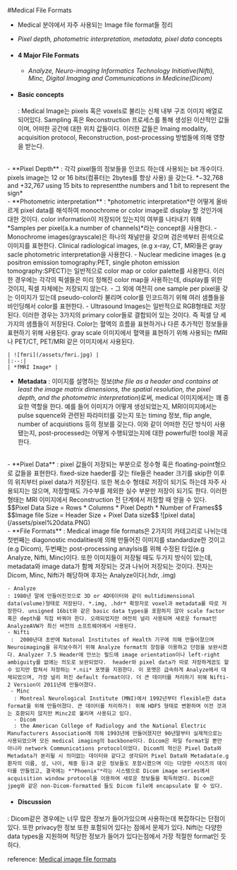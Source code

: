 #Medical File Formats
- Medical 분야에서 자주 사용되는 Image file format들 정리
- *Pixel depth, photometric interpretation, metadata, pixel data*  concepts

- ####  4 Major File Formats
   - *Analyze, Neuro-imaging Informatics Technology Initiative(Nifti), Minc, Digital Imaging and Communications in Medicine(Dicom)*
- #### Basic concepts
  : Medical Image는 pixels 혹은 voxels로 불리는 신체 내부 구조 이미지 배열로 되어있다. Sampling 혹은 Reconstruction 프로세스를 통해 생성된 이산적인 값들이며, 어떠한 공간에 대한 위치 값들이다. 이러한 값들은 Imaing modality, acquisition protocol, Reconstruction, post-processing 방법들에 의해 영향을 받는다.
 <br>
  - **Pixel Depth**
: 각각 pixel들의 정보들을 인코드 하는데 사용되는 bit 개수이다. pixels image는 12 or 16 bits(컴퓨터는 2bytes를 항상 사용) 을 갖는다.
  *−32,768 and +32,767 using 15 bits to representthe numbers and 1 bit to represent the sign*
  <br>
  - **Photometric interpretation**
: *photometric interpretation*란 어떻게 올바르게 pixel data를 해석하여 monochrome or color image로 display 할 것인가에 대한 것이다.
color information이 저장되어 있는지의 여부를 나타내기 위해 *Samples per pixel(a.k.a number of channels)*라는 concept을 사용한다.
    -  Monochrome images(grayscale)은 하나의 채널만을 갖으며 검은색부터 흰색으로 이미지를 표현한다. Clinical radiological images, (e.g x-ray, CT, MR)들은 gray sacle photometric interpretation을 사용한다.
    - Nuclear medicine images (e.g positron emission tomography:PET, single photon emission tomography:SPECT)는 일반적으로 color map or color palette를 사용한다. 이러한 경우에는 각각의 픽셀들은 미리 정해진 color map을 사용하는데, display를 위한 것이지, 픽셀 자체에는 저장되지 않는다.
    - 그 외에 여전히 one sample per pixel을 갖는 이미지가 있는데 pseudo-color라 불리며 color를 인코드하기 위해 여러 샘플들을 바인딩해서 color를 표현한다.
    - Ultrasound Images는 일반적으로 RGB형태로 저장된다. 이러한 경우는 3가지의 primary color들로 결합되어 있는 것이다. 즉 픽셀 당 세가지의 샘플들이 저장된다. Color는 혈액의 흐름을 표현하거나 다른 추가적인 정보들을 표현하기 위해 사용된다. gray scale 이미지에서 혈액을 표현하기 위해 사용되는 fMRI나 PET/CT, PET/MRI 같은 이미지에서 사용된다.

    | ![fmri](/assets/fmri.jpg) |
    |:--:|
    | *fMRI Image* |

  - **Metadata**
  : 이미지를 설명하는 정보(*the file as a header and contains at least the image matrix dimensions, the spatial resolution, the pixel depth, and the photometric interpretation*)로써, medical 이미지에서는 꽤 중요한 역할을 한다. 예를 들어 이미지가 어떻게 생성되었는지, MRI이미지에서는 pulse squence와 관련된 파라미터를 갖는지 또는 timing 정보, flip angle, number of acquistions 등의 정보를 갖는다. 이와 같이 어떠한 진단 방식이 사용됐는지, post-processed는 어떻게 수행되었는지에 대한 powerful한 tool을 제공한다.
  <br>
  - **Pixel Data**
   : pixel 값들이 저장되는 부분으로 정수형 혹은 floating-point형으로 값들을 표현한다. fixed-size haeder를 갖는 file들은 header 크기를 skip한 이후의 위치부터 pixel data가 저장된다. 또한 복소수 형태로 저장이 되기도 하는데 자주 사용되지는 않으며, 저장할때도 가수부를 제외한 실수 부분만 저장이 되기도 한다. 이러한 형태는 MRI 이미지에서 Reconstruction 전 단계에서 저장할 때 얻을 수 있다.
  $$Pixel Data Size = Rows * Columns * Pixel Depth * Number of Frames$$
  $$Image file Size = Header Size + Pixel Data size$$
   ![pixel data](/assets/pixel%20data.PNG)
  <br>
  - **File Formats**
   : Medical image file formats은 2가지의 카테고리로 나뉘는데 첫번째는 diagonostic modalities에 의해 만들어진 이미지를 standardize한 것이고(e.g Dicom), 두번째는 post-processing anaylsis를 위해 수정된 타입(e.g Analyze, Nifti, Minc)이다. 또한 이미지들이 저장될 때도 두가지 방식이 있는데, metadata와 image data가 함께 저장되는 것과 나뉘어 저장되는 것이다. 전자는 Dicom, Minc, Nifti가 해당하며 후자는 Analyze이다(.hdr, .img)

    - Analyze
    : 1980년 말에 만들어진것으로 3D or 4D데이터와 같이 multidimensional data(volume)형태로 저장된다. *.img, .hdr* 확장자로 voxel과 metadata를 따로 저장한다. unsigned 16bit와 같은 basic data types을 포함하지 않아 scale factor 혹은 depth를 직접 바꿔야 한다. 오래되었지만 여전히 널리 사용되며 새로운 format인 AnalyzeAVW가 최신 버전의 소프트웨어에서 사용된다.
    - Nifti
     :  2000년대 초반에 Natonal Institutes of Health 기구에 의해 만들어졌으며 Neuroimaging을 유지보수하기 위해 Analyze format의 장점을 이용하고 단점을 보완시켰다. Analyzer 7.5 Header에 안쓰는 필드에 image orientation이나 left-right ambiguity를 없애는 의도로 보완되었다.  header와 pixel data가 따로 저장하게끔도 할 수 있지만 합쳐서 저장하는 *.nii* 포멧을 지원한다. 이 포멧은 급속하게 Analyze에서 대체되었으며, 가장 널리 퍼진 default format이다. 더 큰 데이터를 처리하기 위해 Nifti-2 Version이 2011년에 만들어졌다.
     - Minc
      : Montreal Neurological Institute (MNI)에서 1992년부터 flexible한 data format을 위해 만들어졌다. 큰 데이터를 처리하가ㅣ 위해 HDF5 형태로 변환하며 이전 것과는 호환되지 않지만 Minc2로 불리며 사용되고 있다.
      - Dicom
      : the American College of Radiology and the National Electric Manufacturers Association에 의해 1993년에 만들어졌지만 90년말부터 실제적으로는 사용되었으며 모든 medical imaging의 backbone이다. Dicom은 파일 format일 뿐만 아니라 network Communications protocol이었다. Dicom의 혁신은 Pixel Data와 Metadata가 분리될 시 의미없는 데이터와 같다고 생각되어 Pixel Data와 Metadata(e.g 환자의 이름, 성, 나이, 체중 등)과 같은 정보들도 포함시켰으며 이는 다양한 사이즈의 데이터를 만들었고, 결국에는 *"Phoenix"*라는 시스템으로 Dicom image series에서 acquisition window protocol을 이용하여 새로운 정보들을 획득하였다. Dicom은 jpeg와 같은 non-Dicom-formatted 들도 Dicom file에 encapsulate 할 수 있다.
- #### Discussion
: Dicom같은 경우에는 너무 많은 정보가 들어가있으며 사용하는데 복잡하다는 단점이 있다. 또한 privacy한 정보 또한 포함되어 있다는 점에서 문제가 있다. Nifti는 다양한 data types을 지원하며  적당한 정보가 들어가 있다는점에서 가장 적절한 format인 듯 하다.

reference: [Medical image file formats](https://pubmed.ncbi.nlm.nih.gov/24338090/)

